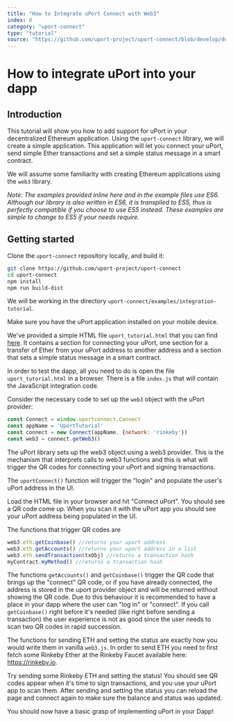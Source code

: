 ```yaml
---
title: "How to Integrate uPort Connect with Web3"
index: 0
category: "uport-connect"
type: "tutorial"
source: "https://github.com/uport-project/uport-connect/blob/develop/docs/guides/tutorial.md"
---
```


# How to integrate uPort into your dapp

## Introduction

This tutorial will show you how to add support for uPort in your decentralized Ethereum application. Using the `uport-connect` library, we will create a simple application. This application will let you connect your uPort, send simple Ether transactions and set a simple status message in a smart contract.

We will assume some familiarity with creating Ethereum applications using the `web3` library.

*Note: The examples provided inline here and in the example files use ES6. Although our library is also written in ES6, it is transpiled to ES5, thus is perfectly compatible if you choose to use ES5 instead. These examples are simple to change to ES5 if your needs require.*

## Getting started

Clone the `uport-connect` repository locally, and build it:

```sh
git clone https://github.com/uport-project/uport-connect
cd uport-connect
npm install
npm run build-dist
```

We will be working in the directory `uport-connect/examples/integration-tutorial`.

Make sure you have the uPort application installed on your mobile device.

We've provided a simple HTML file `uport_tutorial.html` that you can find [here](https://github.com/uport-project/uport-connect/blob/develop/tutorial/uport_tutorial.html). It contains a section for connecting your uPort, one section for a transfer of Ether from your uPort address to another address and a section that sets a simple status message in a smart contract.

In order to test the dapp, all you need to do is open the file `uport_tutorial.html` in a browser. There is a file `index.js` that will contain the JavaScript integration code.

Consider the necessary code to set up the `web3` object with the uPort provider:

```js
const Connect = window.uportconnect.Connect
const appName = 'UportTutorial'
const connect = new Connect(appName, {network: 'rinkeby'})
const web3 = connect.getWeb3()
```

The uPort library sets up the web3 object using a web3 provider. This is the mechanism that interprets calls to web3 functions and this is what will trigger the QR codes for connecting your uPort and signing transactions.

The `uportConnect()` function will trigger the "login" and populate the user's uPort address in the UI.

Load the HTML file in your browser and hit "Connect uPort". You should see a QR code come up. When you scan it with the uPort app you should see your uPort address being populated in the UI.

The functions that trigger QR codes are

```js
web3.eth.getCoinbase() //returns your uport address
web3.eth.getAccounts() //returns your uport address in a list
web3.eth.sendTransaction(txObj) //returns a transaction hash
myContract.myMethod() //returns a transaction hash
```

The functions `getAccounts()` and `getCoinbase()` trigger the QR code that brings up the "connect" QR code, or if you have already connected, the address is stored in the uport provider object and will be returned without showing the QR code. Due to this behaviour it is recommended to have a place in your dapp where the user can "log in" or "connect". If you call `getCoinbase()` right before it's needed (like right before sending a transaction) the user experience is not as good since the user needs to scan two QR codes in rapid succession.

The functions for sending ETH and setting the status are exactly how you would write them in vanilla `web3.js`. In order to send ETH you need to first fetch some Rinkeby Ether at the Rinkeby Faucet available here: <https://rinkeby.io>.

Try sending some Rinkeby ETH and setting the status! You should see QR codes appear when it's time to sign transactions, and you use your uPort app to scan them. After sending and setting the status you can reload the page and connect again to make sure the balance and status was updated.

You should now have a basic grasp of implementing uPort in your Dapp!
